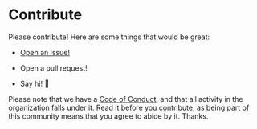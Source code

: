 # Contribute

Please contribute! Here are some things that would be great:

- [Open an issue!](https://github.com/risadams/image-prep/issues/new)

- Open a pull request!
- Say hi! :wave:

Please note that we have a [Code of Conduct](CODE_OF_CONDUCT.md), and that all activity in the organization falls under it. Read it before you contribute, as being part of this community means that you agree to abide by it. Thanks.
